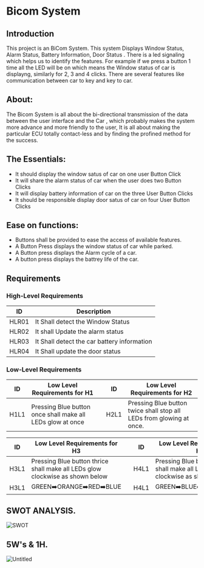 # Bicom System

## Introduction
   This project is an BiCom System. This system Displays Window Status, Alarm Status, Battery Information, Door Status . There is a led signaling which helps us to identify the      features. For example if we press a button 1 time all the LED will be on which means the Window status of car is displayng, similarly for 2, 3 and 4 clicks. There are several      features like communication between car to key and key to car.
   
## About:
 The Bicom System is all about the bi-directional transmission of the data between the user interface and the Car , which probably makes the system more advance and more friendly to the user, It is all about making the particular ECU totally contact-less and by finding the profined method for the success.
   
## The Essentials:
* It should display the window satus of car on one user Button Click
* It will share the alarm status of car when the user does two Button Clicks
* It will display battery information of car on the three User Button Clicks
* It should be responsible display door satus of car on four User Button Clicks

##  Ease on functions:
* Buttons shall be provided to ease the access of available features.
* A Button Press displays the window status of car while parked.
* A Button press displays the Alarm cycle of a car.
* A button press displays the battrey life of the car.

## Requirements
### High-Level Requirements
|  ID|Description|
  |---|---|
  | HLR01 | It Shall detect the Window Status |
  | HLR02 | It shall Update the alarm status |
  | HLR03 | It Shall detect the car battery information |
  | HLR04 | It Shall update the door status |
  
### Low-Level Requirements
| ID | Low Level Requirements for H1|       |ID | Low Level Requirements for H2|
| -------- | -------------- | ---- |-------- | -------------- |
| H1L1 | Pressing Blue button once shall make all LEDs glow at once |       |H2L1 | Pressing Blue button twice shall stop all LEDs from glowing at once.|
     



| ID | Low Level Requirements for H3|  |ID | Low Level Requirements for H4|
| -------- | -------------- | ---- | -------- | -------------- |
| H3L1 | Pressing Blue button thrice shall make all LEDs glow clockwise as shown below|  | H4L1 | Pressing Blue button four times shall make all LEDs glow anti-clockwise as sho
|H3L1 |GREEN:arrow_right:ORANGE:arrow_right:RED:arrow_right:BLUE |                       |H4L1 | GREEN:arrow_right:BLUE:arrow_right:RED:arrow_right:ORANGE |  
 
## SWOT ANALYSIS.
![SWOT](https://user-images.githubusercontent.com/98813646/157853215-1b9bdbb0-39c1-462a-8877-b8bbcc2f0884.PNG)

## 5W's & 1H.
![Untitled](https://user-images.githubusercontent.com/98813646/157856381-a0fc27ac-7b55-4059-a934-db2c102b12ac.png)


